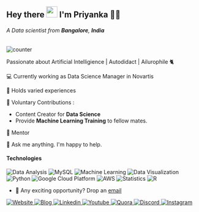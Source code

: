 ## Hey there <img src="https://github.com/TheDudeThatCode/TheDudeThatCode/blob/master/Assets/Hi.gif" width="29px"> I'm Priyanka 👩‍💻

###### A Data scientist from **Bangalore**, **India**


![counter](https://enrlr512omkm3nb.m.pipedream.net)

Passionate about Artificial Intelligience | Autodidact | Ailurophile 🐈

💻  Currently working as Data Science Manager in Novartis

🔵  Holds varied experiences

🌱  Voluntary Contributions : 
  * Content Creator for **Data Science**
  * Provide **Machine Learning Training** to fellow mates.

👯  Mentor

💬  Ask me anything. I'm happy to help.

#### Technologies
<p>
  <img alt="Data Analysis" src="https://img.shields.io/badge/Data Analysis-61DAFB?logoColor=white&style=for-the-badge" />
  <img alt="MySQL" src="https://img.shields.io/badge/MySQL-DD0031?logoColor=white&style=for-the-badge" />
  <img alt="Machine Learning" src="https://img.shields.io/badge/Machine Learning-F7DF1E?logoColor=white&style=for-the-badge" />
  <img alt="Data Visualization" src="https://img.shields.io/badge/Data Visualization-E34F26?logoColor=white&style=for-the-badge" />
  <img alt="Python" src="https://img.shields.io/badge/Python-1572B6?logo=Python&logoColor=white&style=for-the-badge" />
  <img alt="Google Cloud Platform" src="https://img.shields.io/badge/Google Cloud Platform-CC6699?logoColor=white&style=for-the-badge" />
  <img alt="AWS" src="https://img.shields.io/badge/AWS-663399?logo=AWS&logoColor=white&style=for-the-badge" />
  <img alt="Statistics" src="https://img.shields.io/badge/Statistics-E10098?logo=Statistics&logoColor=white&style=for-the-badge" />
  <img alt="R" src="https://img.shields.io/badge/R-239120?logo=R&logoColor=white&style=for-the-badge" />
</p>


* 💼 Any exciting opportunity? Drop an [email](priyanka@pylambda.com)

</a>
<a href="https://www.pylambda.com/">
  <img
    alt="Website"
    src="https://img.shields.io/badge/website-1572B6?logoColor=white&style=for-the-badge"
  />
</a>
<a href="https://priyankabanerjee.medium.com/">
  <img
    alt="Blog"
    src="https://img.shields.io/badge/Blog-808080?logo=medium&logoColor=white&style=for-the-badge"
  />
</a>
<a href="https://www.linkedin.com/in/priyanka-banerjee-3005/">
  <img
    alt="Linkedin"
    src="https://img.shields.io/badge/linkedin-0077B5?logo=linkedin&logoColor=white&style=for-the-badge"
  />
</a>
<a href="https://www.youtube.com/channel/UC6N1kVbzgRKLhejW-ItUJRA">
  <img
    alt="Youtube"
    src="https://img.shields.io/badge/youtube-FF0000?logo=youtube&logoColor=white&style=for-the-badge"
  />
</a>
<a href="https://www.quora.com/profile/Priyanka-Banerjee-48">
  <img
    alt="Quora"
    src="https://img.shields.io/badge/Quora-A30000?logo=quora&logoColor=white&style=for-the-badge"
  />
</a>
<a href="https://discord.gg/KwVFZ8aJ">
  <img
    alt="Discord"
    src="https://img.shields.io/badge/discord-00008B?logo=discord&logoColor=white&style=for-the-badge"
  />
</a> 
<a href="https://www.instagram.com/pylambda/">
  <img
    alt="Instagram"
    src="https://img.shields.io/badge/Instagram-E4405F?logo=instagram&logoColor=white&style=for-the-badge"
  />
</a>
